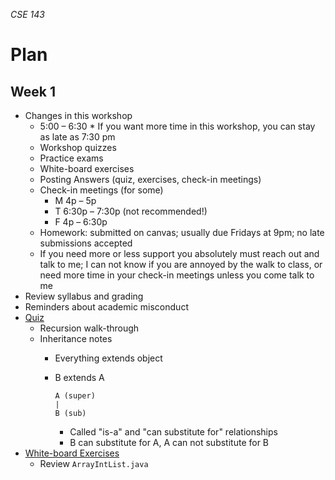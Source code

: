 _CSE 143_
# Plan
## Week 1

* Changes in this workshop
	* 5:00 – 6:30
			* If you want more time in this workshop, you can stay as late as 7:30 pm
	* Workshop quizzes
	* Practice exams
	* White-board exercises
	* Posting Answers (quiz, exercises, check-in meetings)
	* Check-in meetings (for some)
		* M 4p – 5p
		* T 6:30p – 7:30p (not recommended!)
		* F 4p – 6:30p
	* Homework: submitted on canvas; usually due Fridays at 9pm; no late submissions accepted
	* If you need more or less support you absolutely must reach out and talk to me; I can not know if you are annoyed by the walk to class, or need more time in your check-in meetings unless you come talk to me
* Review syllabus and grading
* Reminders about academic misconduct
* [Quiz](quiz.md)
	* Recursion walk-through
	* Inheritance notes
		* Everything extends object
		* B extends A
			
			```
			A (super)
			|
			B (sub)
			```

			* Called "is-a" and "can substitute for" relationships
			* B can substitute for A, A can not substitute for B
* [White-board Exercises](exercises.md)
	* Review `ArrayIntList.java`